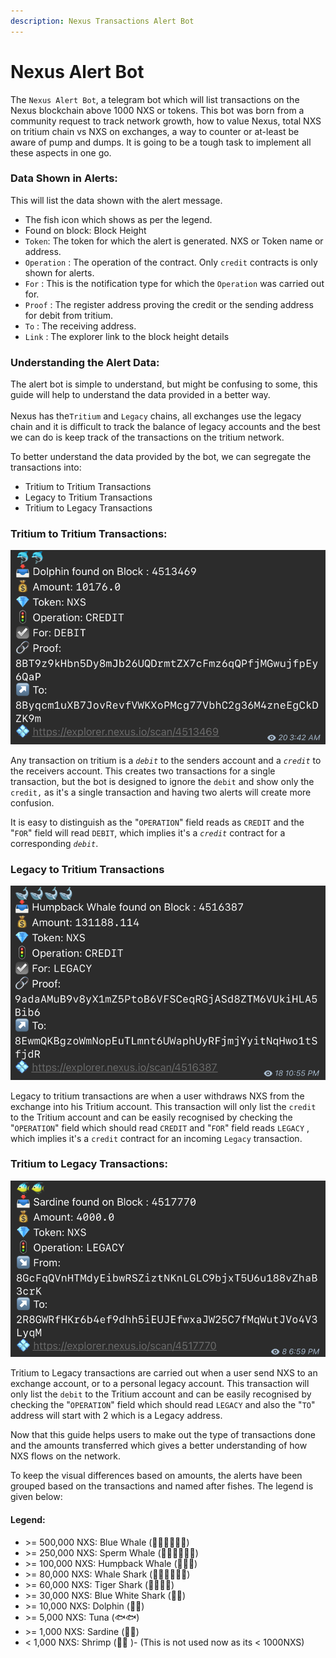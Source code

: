 ```yaml
---
description: Nexus Transactions Alert Bot
---
```


# Nexus Alert Bot

The `Nexus Alert Bot`,  a telegram bot which will list transactions on the Nexus blockchain above 1000 NXS or tokens. This bot was born from a community request to track network growth, how to value Nexus, total NXS on tritium chain vs NXS on exchanges, a way to counter or at-least be aware of pump and dumps. It is going to be a tough task to implement all these aspects in one go.



### Data Shown in Alerts:

This will list the data shown with the alert message.



* The fish icon which shows as per the legend.
* Found on block: Block Height
* `Token`: The token for which the alert is generated. NXS or Token name or address.
* `Operation` :  The operation of the contract. Only `credit` contracts is only shown for alerts.
* `For` : This is the notification type for which the `Operation` was carried out for.
* `Proof` :  The register address proving the credit or the sending address for debit from tritium.
* `To` : The receiving address.
* `Link` : The explorer link to the block height details

### Understanding the Alert Data:

The alert bot is simple to understand, but might be confusing to some, this guide will help to understand the data provided in a better way.\
\
Nexus has the`Tritium` and `Legacy` chains, all exchanges use the legacy chain and it is difficult to track the balance of legacy accounts and the best we can do is keep track of the transactions on the tritium network.&#x20;

To better understand the data provided by the bot, we can segregate the transactions into:

* Tritium to Tritium Transactions
* Legacy to Tritium Transactions
* Tritium to Legacy Transactions

###



### Tritium to Tritium Transactions:&#x20;

![](<../.gitbook/assets/Tritium to Tritium Alert.png>)

Any transaction on tritium is a _`debit`_ to the senders account and a _`credit`_ to the receivers account. This creates two transactions for a single transaction, but the bot  is designed to ignore the `debit` and show only the `credit,` as it's a single transaction and having two alerts will create more confusion.&#x20;

It is easy to distinguish as  the "`OPERATION`" field reads as `CREDIT` and the "`FOR`" field will read `DEBIT`, which implies it's a _`credit`_ contract for a corresponding _`debit`_. &#x20;

### Legacy to Tritium Transactions

![](<../.gitbook/assets/Legacy To Tritium Alert.png>)

Legacy to tritium transactions are when a user withdraws NXS from the exchange into his Tritium account. This transaction will only list the `credit` to the Tritium account and can be easily recognised by checking the "`OPERATION`" field which should read `CREDIT` and "`FOR`" field reads  `LEGACY` , which implies it's a `credit` contract for an incoming `Legacy` transaction.

### Tritium to Legacy Transactions:

![](<../.gitbook/assets/Legacy Alert.png>)



Tritium to Legacy  transactions are carried out when a user send NXS to an exchange account, or  to a personal legacy account. This transaction will only list the `debit` to the Tritium account and can be easily recognised by checking the "`OPERATION`" field which should read `LEGACY` and also the "`TO`" address will start with 2 which is a Legacy address.

Now that this guide helps users to make out the type of transactions done and the amounts transferred which gives a better understanding of how NXS flows on the network.

To keep the visual differences based on amounts, the alerts have been grouped based on the transactions and named after fishes. The legend is given below:

#### Legend:

* \>= 500,000 NXS:    Blue Whale (🐳🐳🐳🐳🐳🐳)
* \>= 250,000 NXS:    Sperm Whale (🐋🐋🐋🐋🐋🐋)
* \>= 100,000 NXS:    Humpback Whale (🐋🐋🐋)
* \>= 80,000 NXS:      Whale Shark (🦈🦈🦈🦈🦈🦈)
* \>= 60,000 NXS:      Tiger Shark  (🦈🦈🦈🦈)
* \>= 30,000 NXS:      Blue White Shark (🦈🦈)
* \>= 10,000 NXS:       Dolphin (🐬🐬)
* \>= 5,000 NXS:         Tuna (🐟🐟)
* \>= 1,000 NXS:         Sardine (🐠🐠)
* < 1,000 NXS:           Shrimp  (🦐🦐 )- (This is not used now as its < 1000NXS)

